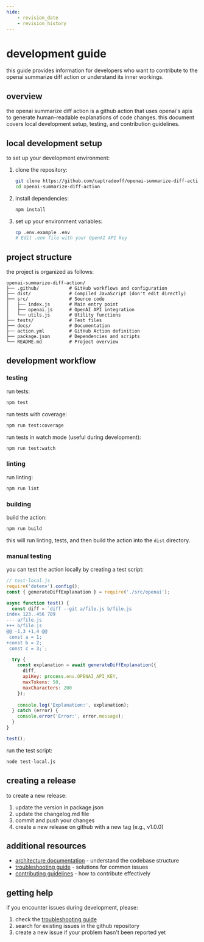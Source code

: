 ```yaml
---
hide:
    - revision_date
    - revision_history
---
```


# development guide

this guide provides information for developers who want to contribute to the openai summarize diff action or understand its inner workings.

## overview

the openai summarize diff action is a github action that uses openai's apis to generate human-readable explanations of code changes. this document covers local development setup, testing, and contribution guidelines.

## local development setup

to set up your development environment:

1. clone the repository:
   ```bash
   git clone https://github.com/captradeoff/openai-summarize-diff-action.git
   cd openai-summarize-diff-action
   ```

2. install dependencies:
   ```bash
   npm install
   ```

3. set up your environment variables:
   ```bash
   cp .env.example .env
   # Edit .env file with your OpenAI API key
   ```

## project structure

the project is organized as follows:

```
openai-summarize-diff-action/
├── .github/           # GitHub workflows and configuration
├── dist/              # Compiled JavaScript (don't edit directly)
├── src/               # Source code
│   ├── index.js       # Main entry point
│   ├── openai.js      # OpenAI API integration
│   └── utils.js       # Utility functions
├── tests/             # Test files
├── docs/              # Documentation
├── action.yml         # GitHub Action definition
├── package.json       # Dependencies and scripts
└── README.md          # Project overview
```

## development workflow

### testing

run tests:
```bash
npm test
```

run tests with coverage:
```bash
npm run test:coverage
```

run tests in watch mode (useful during development):
```bash
npm run test:watch
```

### linting

run linting:
```bash
npm run lint
```

### building

build the action:
```bash
npm run build
```

this will run linting, tests, and then build the action into the `dist` directory.

### manual testing

you can test the action locally by creating a test script:

```javascript
// test-local.js
require('dotenv').config();
const { generateDiffExplanation } = require('./src/openai');

async function test() {
  const diff = `diff --git a/file.js b/file.js
index 123..456 789
--- a/file.js
+++ b/file.js
@@ -1,3 +1,4 @@
 const a = 1;
+const b = 2;
 const c = 3;`;

  try {
    const explanation = await generateDiffExplanation({
      diff,
      apiKey: process.env.OPENAI_API_KEY,
      maxTokens: 50,
      maxCharacters: 200
    });
    
    console.log('Explanation:', explanation);
  } catch (error) {
    console.error('Error:', error.message);
  }
}

test();
```

run the test script:
```bash
node test-local.js
```

## creating a release

to create a new release:

1. update the version in package.json
2. update the changelog.md file
3. commit and push your changes
4. create a new release on github with a new tag (e.g., v1.0.0)

## additional resources

- [architecture documentation](architecture.md) - understand the codebase structure
- [troubleshooting guide](troubleshooting.md) - solutions for common issues
- [contributing guidelines](../contributing.md) - how to contribute effectively

## getting help

if you encounter issues during development, please:

1. check the [troubleshooting guide](troubleshooting.md)
2. search for existing issues in the github repository
3. create a new issue if your problem hasn't been reported yet 